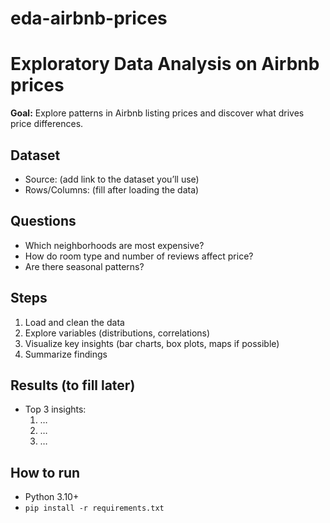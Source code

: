 # eda-airbnb-prices
# Exploratory Data Analysis on Airbnb prices
**Goal:** Explore patterns in Airbnb listing prices and discover what drives price differences.

## Dataset
- Source: (add link to the dataset you’ll use)
- Rows/Columns: (fill after loading the data)

## Questions
- Which neighborhoods are most expensive?
- How do room type and number of reviews affect price?
- Are there seasonal patterns?

## Steps
1. Load and clean the data
2. Explore variables (distributions, correlations)
3. Visualize key insights (bar charts, box plots, maps if possible)
4. Summarize findings

## Results (to fill later)
- Top 3 insights:
  1. …
  2. …
  3. …

## How to run
- Python 3.10+
- `pip install -r requirements.txt`
